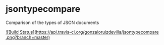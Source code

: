 jsontypecompare
===============

Comparison of the types of JSON documents

[![Build Status](https://api.travis-ci.org/gonzaloruizdevilla/jsontypecompare
.png?branch=master)](http://travis-ci.org/gonzaloruizdevilla/jsontypecompare
)
